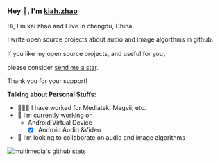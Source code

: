### Hey 👋, I'm [kiah.zhao](https://github.com/kiah2008/multimedia)

Hi, I'm kai zhao and I live in chengdu, China.

I write open source projects about audio and image algorthms in github. 

If you like my open source projects, and useful for you，

please consider [send me a star]().

Thank you for your support!

**Talking about Personal Stuffs:**

- 👨🏽‍💻 I have worked for Mediatek, Megvii, etc.
- 🌱 I’m currently working on  
    * Android Virtual Device  
         - [x] Android Audio &Video
- 👯 I’m looking to collaborate on audio and image algorithms
    
![multimedia's github stats](https://github-readme-stats.vercel.app/api?username=multimedia&show_icons=true&hide_border=true)

<!--
**kiah2008/kiah2008** is a ✨ _special_ ✨ repository because its `README.md` (this file) appears on your GitHub profile.

Here are some ideas to get you started:

- 🔭 I’m currently working on ...
- 🌱 I’m currently learning ...
- 👯 I’m looking to collaborate on ...
- 🤔 I’m looking for help with ...
- 💬 Ask me about ...
- 📫 How to reach me: ...
- 😄 Pronouns: ...
- ⚡ Fun fact: ...
-->
